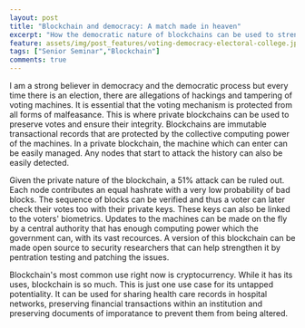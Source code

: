 ```yaml
---
layout: post
title: "Blockchain and democracy: A match made in heaven"
excerpt: "How the democratic nature of blockchains can be used to strengthen the democratic process"
feature: assets/img/post_features/voting-democracy-electoral-college.jpg
tags: ["Senior Seminar","Blockchain"]
comments: true
---
```


I am a strong believer in democracy and the democratic process but every time there is an election, there are allegations of hackings and tampering of voting machines. It is essential that the voting mechanism is protected from all forms of malfeasance. This is where private blockchains can be used to preserve votes and ensure their integrity. Blockchains are immutable transactional records that are protected by the collective computing power of the machines. In a private blockchain, the machine which can enter can be easily managed. Any nodes that start to attack the history can also be easily detected.

Given the private nature of the blockchain, a 51% attack can be ruled out. Each node contributes an equal hashrate with a very low probability of bad blocks. The sequence of blocks can be verified and thus a voter can later check their votes too with their private keys. These keys can also be linked to the voters' biometrics. Updates to the machines can be made on the fly by a central authority that has enough computing power which the government can, with its vast recources. A version of this blockchain can be made open source to security researchers that can help strengthen it by pentration testing and patching the issues.

Blockchain's most common use right now is cryptocurrency. While it has its uses, blockchain is so much. This is just one use case for its untapped potentiality. It can be used for sharing health care records in hospital networks, preserving financial transactions within an institution and preserving documents of imporatance to prevent them from being altered.
